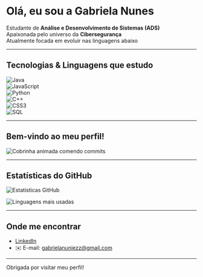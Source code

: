 #  Olá, eu sou a Gabriela Nunes  

 Estudante de **Análise e Desenvolvimento de Sistemas (ADS)**  
 Apaixonada pelo universo da **Cibersegurança**  
 Atualmente focada em evoluir nas linguagens abaixo  

---

##  Tecnologias & Linguagens que estudo  
![Java](https://img.shields.io/badge/Java-ED8B00?style=for-the-badge&logo=java&logoColor=white)  
![JavaScript](https://img.shields.io/badge/JavaScript-F7DF1E?style=for-the-badge&logo=javascript&logoColor=black)  
![Python](https://img.shields.io/badge/Python-3776AB?style=for-the-badge&logo=python&logoColor=white)  
![C++](https://img.shields.io/badge/C++-00599C?style=for-the-badge&logo=cplusplus&logoColor=white)  
![CSS3](https://img.shields.io/badge/CSS3-1572B6?style=for-the-badge&logo=css3&logoColor=white)  
![SQL](https://img.shields.io/badge/SQL-4479A1?style=for-the-badge&logo=database&logoColor=white)  

---


##  Bem-vindo ao meu perfil!  
<img src="./snake.svg" alt="Cobrinha animada comendo commits" />

--- 

##  Estatísticas do GitHub  

![Estatísticas GitHub](https://github-readme-stats.vercel.app/api?username=GabrielaNunes0&show_icons=true&theme=radical)  

![Linguagens mais usadas](https://github-readme-stats.vercel.app/api/top-langs/?username=GabrielaNunes0&layout=compact&theme=radical)  

---

##  Onde me encontrar  
- [LinkedIn](https://www.linkedin.com/in/gabriela-nunes-648950351)  
- ✉️ E-mail: gabrielanuniezz@gmail.com  

---

 Obrigada por visitar meu perfil!   
